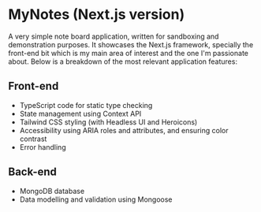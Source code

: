 # MyNotes (Next.js version)

A very simple note board application, written for sandboxing and demonstration purposes. It showcases the Next.js framework, specially the front-end bit which is my main area of interest and the one I'm passionate about. Below is a breakdown of the most relevant application features:

## Front-end

- TypeScript code for static type checking
- State management using Context API
- Tailwind CSS styling (with Headless UI and Heroicons)
- Accessibility using ARIA roles and attributes, and ensuring color contrast
- Error handling

## Back-end

- MongoDB database
- Data modelling and validation using Mongoose
